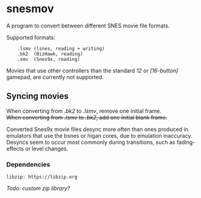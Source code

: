 # snesmov  

A program to convert between different SNES movie file formats.
  
Supported formats:

        .lsmv (lsnes, reading + writing)
        .bk2  (BizHawk, reading)
        .smv  (Snes9x, reading)


Movies that use other controllers than the standard *12* or *[16-button]* gamepad, are currently not supported.

## Syncing movies
When converting from *.bk2* to *.lsmv*, remove one initial frame.  
~~When converting from *.lsmv* to *.bk2*, add one initial blank frame.~~

Converted Snes9x movie files desync more often than ones produced in emulators that use the bsnes or higan cores, due to emulation inaccuracy. Desyncs seem to occur most commonly during transitions, such as fading-effects or level changes.


### Dependencies
    libzip: https://libzip.org

*Todo: custom zip library?*
